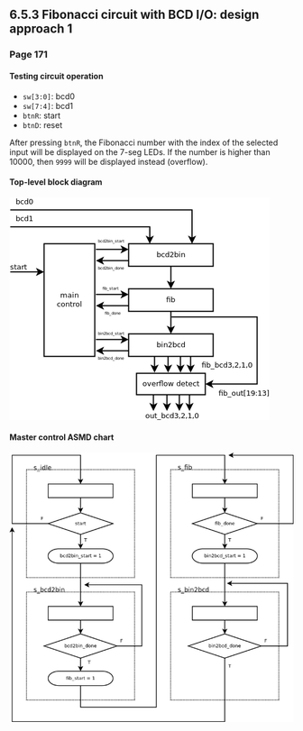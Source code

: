 6.5.3 Fibonacci circuit with BCD I/O: design approach 1
-------------------------------------------------------

### Page 171

#### Testing circuit operation

 - `sw[3:0]`: bcd0
 - `sw[7:4]`: bcd1
 - `btnR`: start
 - `btnD`: reset

After pressing `btnR`, the Fibonacci number with the index of the selected input will
be displayed on the 7-seg LEDs. If the number is higher than 10000, then `9999` will be
displayed instead (overflow).


#### Top-level block diagram

![Top block diagram](bcd_fib_1_top.png)

#### Master control ASMD chart

![ASMD chart](bcd_fib_1_asmd.png)
